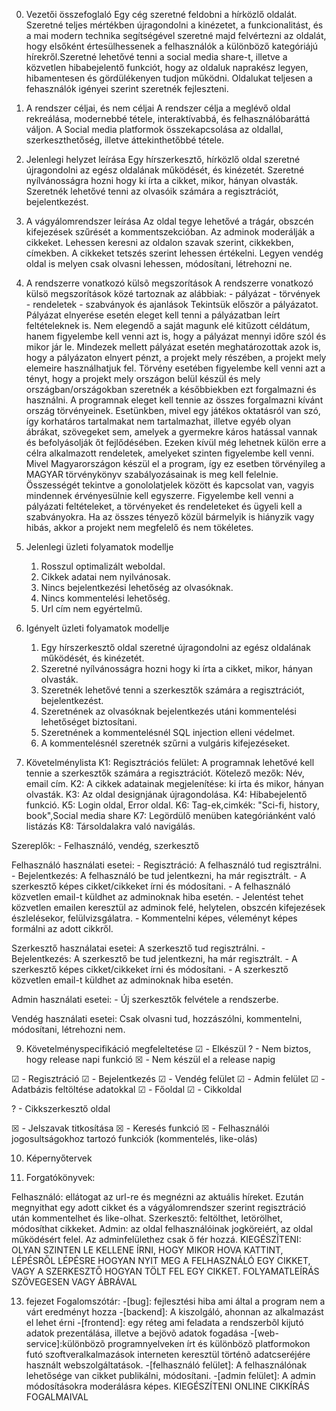 0. Vezetői összefoglaló
Egy cég szeretné feldobni a hírközlő oldalát. Szeretné teljes mértékben újragondolni a kinézetet, a funkcionalitást, és a mai modern technika segítségével szeretné majd felvértezni az oldalát, hogy elsőként értesülhessenek a felhasználók a különböző kategóriájú hírekről.Szeretné lehetővé tenni a social media share-t, illetve a közvetlen hibabejelentő funkciót, hogy az oldaluk naprakész legyen, hibamentesen és gördülékenyen tudjon működni. Oldalukat teljesen a fehasználók igényei szerint szeretnék fejleszteni.

1. A rendszer céljai, és nem céljai
A rendszer célja a meglévő oldal rekreálása, modernebbé tétele, interaktívabbá, és felhasználóbaráttá váljon. A Social media platformok összekapcsolása az oldallal, szerkeszthetőség, illetve áttekinthetőbbé tétele.

2. Jelenlegi helyzet leírása
Egy hírszerkesztő, hírközlő oldal szeretné újragondolni az egész oldalának működését, és kinézetét.
Szeretné nyílvánosságra hozni hogy ki írta a cikket, mikor, hányan olvasták.
Szeretnék lehetővé tenni az olvasóik számára a regisztrációt, bejelentkezést.

3. A vágyálomrendszer leírása
Az oldal tegye lehetővé a trágár, obszcén kifejezések szűrését a kommentszekcióban. Az adminok moderálják a cikkeket. Lehessen keresni az oldalon szavak szerint, cikkekben, címekben. A cikkeket tetszés szerint lehessen értékelni. Legyen vendég oldal is melyen csak olvasni lehessen, módosítani, létrehozni ne.

4. A rendszerre vonatkozó külsõ megszorítások
A rendszerre vonatkozó külsö megszorítások közé tartoznak az alábbiak: - pályázat - törvények - rendeletek - szabványok és ajanlások Tekintsük először a pályázatot. Pályázat elnyerése esetén eleget kell tenni a pályázatban leírt feltételeknek is. Nem elegendő a saját magunk elé kitűzott céldátum, hanem figyelembe kell venni azt is, hogy a pályázat mennyi időre szól és mikor jár le. Mindezek mellett pályázat esetén meghatározottak azok is, hogy a pályázaton elnyert pénzt, a projekt mely részében, a projekt mely elemeire használhatjuk fel. Törvény esetében figyelembe kell venni azt a tényt, hogy a projekt mely országon belül készül és mely országban/országokban szeretnék a későbbiekben ezt forgalmazni és használni. A programnak eleget kell tennie az összes forgalmazni kívánt ország törvényeinek. Esetünkben, mivel egy játékos oktatásról van szó, így korhatáros tartalmakat nem tartalmazhat, illetve egyéb olyan ábrákat, szövegeket sem, amelyek a gyermekre káros hatással vannak és befolyásolják őt fejlődésében. Ezeken kívül még lehetnek külön erre a célra alkalmazott rendeletek, amelyeket szinten figyelembe kell venni. Mivel Magyarországon készül el a program, így ez esetben törvényileg a MAGYAR törvénykönyv szabályozásainak is meg kell felelnie. Összességét tekintve a gonololatjelek között és kapcsolat van, vagyis mindennek érvényesülnie kell egyszerre. Figyelembe kell venni a pályázati feltételeket, a törvényeket és rendeleteket és ügyeli kell a szabványokra. Ha az összes tényező közül bármelyik is hiányzik vagy hibás, akkor a projekt nem megfelelő és nem tökéletes.

5. Jelenlegi üzleti folyamatok modellje

	1. Rosszul optimalizált weboldal.
	2. Cikkek adatai nem nyilvánosak.
	3. Nincs bejelentkezési lehetőség az olvasóknak.
	4. Nincs kommentelési lehetőség.
	5. Url cím nem egyértelmű.

6. Igényelt üzleti folyamatok modellje

	1. Egy hírszerkesztő oldal szeretné újragondolni az egész oldalának működését, és kinézetét.
	2. Szeretné nyílvánosságra hozni hogy ki írta a cikket, mikor, hányan olvasták.
	3. Szeretnék lehetővé tenni a szerkesztők számára a regisztrációt, bejelentkezést.
	4. Szeretnének az olvasóknak bejelentkezés utáni kommentelési lehetőséget biztosítani.
	5. Szeretnének a kommentelésnél SQL injection elleni védelmet.
	6. A kommentelésnél szeretnék szűrni a vulgáris kifejezéseket.

7. Követelménylista
K1: Regisztrációs felület: A programnak lehetővé kell tennie a szerkesztők számára a regisztrációt. Kötelező mezők: Név, email cím.	
K2: A cikkek adatainak megjelenítése: ki írta és mikor, hányan olvasták.
K3: Az oldal designjának újragondolása.
K4: Hibabejelentő funkció.
K5: Login oldal, Error oldal.
K6: Tag-ek,cimkék: "Sci-fi, history, book",Social media share
K7: Legördülő menüben kategóriánként való listázás
K8: Társoldalakra való navigálás. 

Szereplők: - Felhasználó, vendég, szerkesztő

Felhasználó használati esetei: - Regisztráció: A felhasználó tud regisztrálni. - Bejelentkezés: A felhasználó be tud jelentkezni, ha már regisztrált. - A szerkesztő képes cikket/cikkeket írni és módosítani.  - A felhasználó közvetlen email-t küldhet az adminoknak hiba esetén. - Jelentést tehet közvetlen emailen keresztül az adminok felé, helytelen, obszcén kifejezések észlelésekor, felülvizsgálatra. - Kommentelni képes, véleményt képes formálni az adott cikkről.

Szerkesztő használatai esetei: A szerkesztő tud regisztrálni. - Bejelentkezés: A szerkesztő be tud jelentkezni, ha már regisztrált. - A szerkesztő képes cikket/cikkeket írni és módosítani.  - A szerkesztő közvetlen email-t küldhet az adminoknak hiba esetén.

Admin használati esetei: - Új szerkesztők felvétele a rendszerbe.

Vendég használati esetei: Csak olvasni tud, hozzászólni, kommentelni, módosítani, létrehozni nem.

9. Követelményspecifikáció megfeleltetése
☑ - Elkészül	? - Nem biztos, hogy release napi funkció	☒ - Nem készül el a release napig

☑ - Regisztráció
☑ - Bejelentkezés
☑ - Vendég felület
☑ - Admin felület
☑ - Adatbázis feltöltése adatokkal
☑ - Főoldal
☑ - Cikkoldal

? - Cikkszerkesztő oldal

☒  - Jelszavak titkosítása
☒  - Keresés funkció
☒  - Felhasználói jogosultságokhoz tartozó funkciók (kommentelés, like-olás)

10. Képernyőtervek

11. Forgatókönyvek:

Felhasználó: ellátogat az url-re és megnézni az aktuális híreket. Ezután megnyithat egy adott cikket és a vágyálomrendszer szerint regisztráció után kommentelhet és like-olhat.
Szerkesztő: feltölthet, letörölhet, módosíthat cikkeket.
Admin: az oldal felhasználóinak jogköreiért, az oldal működésért felel. Az adminfelülethez csak ő fér hozzá.
KIEGÉSZÍTENI: OLYAN SZINTEN LE KELLENE ÍRNI, HOGY MIKOR HOVA KATTINT, LÉPÉSRŐL LÉPÉSRE HOGYAN NYIT MEG A FELHASZNÁLÓ EGY CIKKET, VAGY A SZERKESZTŐ HOGYAN TÖLT FEL EGY CIKKET.
FOLYAMATLEÍRÁS SZÖVEGESEN VAGY ÁBRÁVAL

13. fejezet
Fogalomszótár:
-[bug]: fejlesztési hiba ami által a program nem a várt eredményt hozza 
-[backend]: A kiszolgáló, ahonnan az alkalmazást el lehet érni 
-[frontend]:  egy réteg ami feladata a rendszerbõl kijutó adatok prezentálása, illetve a bejövõ adatok fogadása
-[web-service]:különbözõ programnyelveken írt és különbözõ platformokon futó szoftveralkalmazások interneten keresztül történõ adatcseréjére használt webszolgáltatások.
-[felhasználó felület]: A felhasználónak lehetősége van cikket publikálni, módosítani.
-[admin felület]: A admin módosításokra moderálásra képes.
KIEGÉSZÍTENI ONLINE CIKKÍRÁS FOGALMAIVAL
